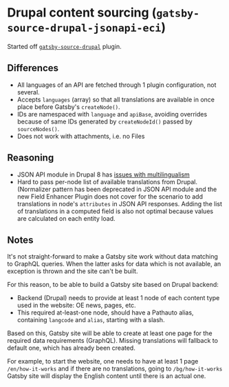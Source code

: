 # Drupal content sourcing (`gatsby-source-drupal-jsonapi-eci`)

Started off [`gatsby-source-drupal`](https://www.gatsbyjs.org/packages/gatsby-source-drupal/) plugin.

## Differences

- All languages of an API are fetched through 1 plugin configuration, not several.
- Accepts `languages` (array) so that all translations are available in once place before Gatsby's `createNode()`.
- IDs are namespaced with `language` and `apiBase`, avoiding overrides because of same IDs generated by `createNodeId()` passed by `sourceNodes()`.
- Does not work with attachments, i.e. no Files

## Reasoning

- JSON API module in Drupal 8 has [issues with multilingualism](https://www.drupal.org/project/issues/jsonapi?text=translations&status=Open&priorities=All&categories=All&version=All&component=All)
- Hard to pass per-node list of available translations from Drupal. (Normalizer pattern has been deprecated in JSON API module and the new Field Enhancer Plugin does not cover for the scenario to add translations in node's `attributes` in JSON API responses. Adding the list of translations in a computed field is also not optimal because values are calculated on each entity load.

## Notes

It's not straight-forward to make a Gatsby site work without data matching to GraphQL queries. When the latter asks for data which is not available, an exception is thrown and the site can't be built.

For this reason, to be able to build a Gatsby site based on Drupal backend:

- Backend (Drupal) needs to provide at least 1 node of each content type used in the website: OE news, pages, etc.
- This required at-least-one node, should have a Pathauto alias, containing `langcode` and `alias`, starting with a slash.

Based on this, Gatsby site will be able to create at least one page for the required data requirements (GraphQL). Missing translations will fallback to default one, which has already been created.

For example, to start the website, one needs to have at least 1 page `/en/how-it-works` and if there are no translations, going to `/bg/how-it-works` Gatsby site will display the English content until there is an actual one.
